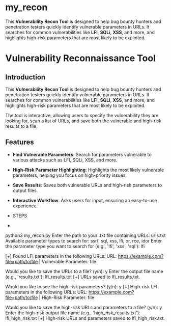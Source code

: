 # my_recon
This **Vulnerability Recon Tool** is designed to help bug bounty hunters and penetration testers quickly identify vulnerable parameters in URLs. It searches for common vulnerabilities like **LFI**, **SQLi**, **XSS**, and more, and highlights high-risk parameters that are most likely to be exploited.

# Vulnerability Reconnaissance Tool

## Introduction
This **Vulnerability Recon Tool** is designed to help bug bounty hunters and penetration testers quickly identify vulnerable parameters in URLs. It searches for common vulnerabilities like **LFI**, **SQLi**, **XSS**, and more, and highlights high-risk parameters that are most likely to be exploited.

The tool is interactive, allowing users to specify the vulnerability they are looking for, scan a list of URLs, and save both the vulnerable and high-risk results to a file.

## Features
- **Find Vulnerable Parameters**: Search for parameters vulnerable to various attacks such as LFI, SQLi, XSS, and more.
- **High-Risk Parameter Highlighting**: Highlights the most likely vulnerable parameters, helping you focus on high-priority issues.
- **Save Results**: Saves both vulnerable URLs and high-risk parameters to output files.
- **Interactive Workflow**: Asks users for input, ensuring an easy-to-use experience.

- STEPS

- 
python3 my_recon.py
Enter the path to your .txt file containing URLs: urls.txt
Available parameter types to search for: ssrf, sql, xss, lfi, or, rce, idor
Enter the parameter type you want to search for (e.g., 'lfi', 'xss', 'sql'): lfi

[+] Found LFI parameters in the following URLs:
URL: https://example.com?file=path/to/file | Vulnerable Parameter: file

Would you like to save the URLs to a file? (y/n): y
Enter the output file name (e.g., 'results.txt'): lfi_results.txt
[+] URLs saved to lfi_results.txt.

Would you like to see the high-risk parameters? (y/n): y
[+] High-risk LFI parameters in the following URLs:
URL: https://example.com?file=path/to/file | High-Risk Parameter: file

Would you like to save the high-risk URLs and parameters to a file? (y/n): y
Enter the high-risk output file name (e.g., 'high_risk_results.txt'): lfi_high_risk.txt
[+] High-risk URLs and parameters saved to lfi_high_risk.txt.
